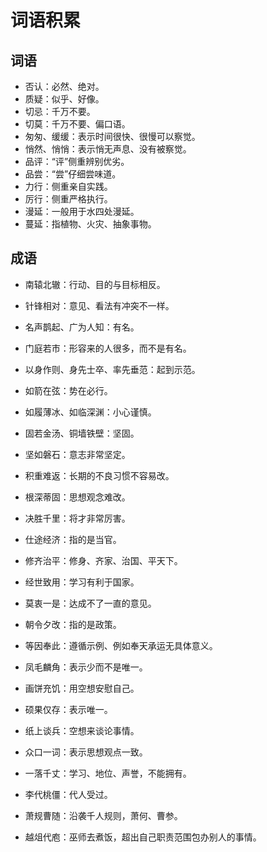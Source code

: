 # 词语积累

## 词语

* 否认：必然、绝对。
* 质疑：似乎、好像。
* 切忌：千万不要。
* 切莫：千万不要、偏口语。
* 匆匆、缓缓：表示时间很快、很慢可以察觉。
* 悄然、悄悄：表示悄无声息、没有被察觉。
* 品评：“评”侧重辨别优劣。
* 品尝：“尝”仔细尝味道。
* 力行：侧重亲自实践。
* 厉行：侧重严格执行。
* 漫延：一般用于水四处漫延。
* 蔓延：指植物、火灾、抽象事物。

## 成语

* 南辕北辙：行动、目的与目标相反。
* 针锋相对：意见、看法有冲突不一样。
* 名声鹊起、广为人知：有名。
* 门庭若市：形容来的人很多，而不是有名。
* 以身作则、身先士卒、率先垂范：起到示范。


* 如箭在弦：势在必行。
* 如履薄冰、如临深渊：小心谨慎。
* 固若金汤、铜墙铁壁：坚固。
* 坚如磐石：意志非常坚定。
* 积重难返：长期的不良习惯不容易改。


* 根深蒂固：思想观念难改。
* 决胜千里：将才非常厉害。
* 仕途经济：指的是当官。
* 修齐治平：修身、齐家、治国、平天下。
* 经世致用：学习有利于国家。


* 莫衷一是：达成不了一直的意见。
* 朝令夕改：指的是政策。
* 等因奉此：遵循示例、例如奉天承运无具体意义。
* 凤毛麟角：表示少而不是唯一。
* 画饼充饥：用空想安慰自己。

* 硕果仅存：表示唯一。
* 纸上谈兵：空想来谈论事情。
* 众口一词：表示思想观点一致。
* 一落千丈：学习、地位、声誉，不能拥有。
* 李代桃僵：代人受过。

* 萧规曹随：沿袭千人规则，萧何、曹参。
* 越俎代庖：巫师去煮饭，超出自己职责范围包办别人的事情。